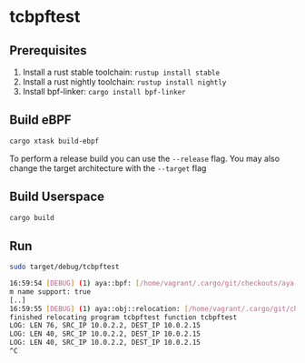 # tcbpftest

## Prerequisites

1. Install a rust stable toolchain: `rustup install stable`
1. Install a rust nightly toolchain: `rustup install nightly`
1. Install bpf-linker: `cargo install bpf-linker`

## Build eBPF

```bash
cargo xtask build-ebpf
```

To perform a release build you can use the `--release` flag.
You may also change the target architecture with the `--target` flag

## Build Userspace

```bash
cargo build
```

## Run

```bash
sudo target/debug/tcbpftest

16:59:54 [DEBUG] (1) aya::bpf: [/home/vagrant/.cargo/git/checkouts/aya-c55fbc69175ac116/2a18239/aya/src/bpf.rs:102] [FEAT PROBE] BPF progra
m name support: true
[..]
16:59:55 [DEBUG] (1) aya::obj::relocation: [/home/vagrant/.cargo/git/checkouts/aya-c55fbc69175ac116/2a18239/aya/src/obj/relocation.rs:349]
finished relocating program tcbpftest function tcbpftest
LOG: LEN 76, SRC_IP 10.0.2.2, DEST_IP 10.0.2.15
LOG: LEN 40, SRC_IP 10.0.2.2, DEST_IP 10.0.2.15
LOG: LEN 40, SRC_IP 10.0.2.2, DEST_IP 10.0.2.15
^C
```
